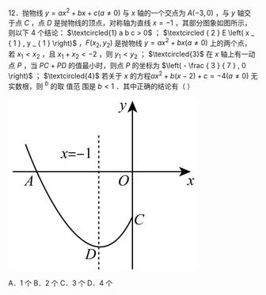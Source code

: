 12．抛物线 $y = a x ^ { 2 } + b x + c \left( a \neq 0 \right)$ 与 $x$ 轴的一个交点为 $A \left( - 3 , 0 \right)$ ，与 $y$ 轴交 于点 $C$ ，点 $D$ 是抛物线的顶点，对称轴为直线 $x = - 1$ ，其部分图象如图所示，则以下 4 个结论： $\textcircled{1} a b c > 0$ ； $\textcircled { 2 } E \left( x _ { 1 } , y _ { 1 } \right)$ ，$F \left( x _ { 2 } , y _ { 2 } \right)$ 是抛物线 $y = a x ^ { 2 } + b x { \bigl ( } a \neq 0 { \bigr ) }$ 上的两个点，若 $x _ { 1 } < x _ { 2 }$ ，且 $x _ { 1 } + x _ { 2 } < - 2$ ，则 $y _ { 1 } < y _ { 2 }$ ； $\textcircled{3}$ 在 $x$ 轴上有一动点 $P$ ，当 $P C + P D$ 的值最小时，则点 $P$ 的坐标为 $\left( - \frac { 3 } { 7 } , 0 \right)$ ； $\textcircled{4}$ 若关于 $x$ 的方程$a x ^ { 2 } + b \left( x - 2 \right) + c = - 4 { \bigl ( } a \neq 0 { \bigr ) }$ 无实数根，则 $^ { b }$ 的取 值范 围是 $b < 1$ ．其中正确的结论有（ ）

![](<../../qs_image_DB/专题3-4__二次函数选填压轴7类常考热点问题（解析版）_/64853416950fbb0c8df9fd34ba9dc56de17ae1f068cb923ac34f5a3137c502cf.jpg>)

A．1 个 B．2 个 C．3 个 D．4 个
